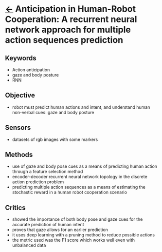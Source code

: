 # [<-](../README.md) Anticipation in Human-Robot Cooperation: A recurrent neural network approach for multiple action sequences prediction

## Keywords

- Action anticipation
- gaze and body posture
- RNN

## Objective

- robot must predict human actions and intent, and understand human non-verbal cues: gaze and body posture

## Sensors

- datasets of rgb images with some markers

## Methods

- use of gaze and body pose cues as a means of predicting human action through a feature selection method
- encoder-decoder recurrent neural network topology in the discrete action prediction problem
- predicting multiple action sequences as a means of estimating the stochastic reward in a human robot cooperation scenario

## Critics

- showed the importance of both body pose and gaze cues for the accurate prediction of human intent
- proves that gaze allows for an earlier prediction
- it uses deep learning with a pruning method to reduce possible actions
- the metric used was the F1 score which works well even with unbalanced data